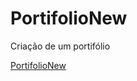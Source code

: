 # PortifolioNew
Criação de um portifólio <br>

<a href="https://messiashub.github.io/PortifolioNew/" target="_blank" rel="noopener" >PortifolioNew</a>


